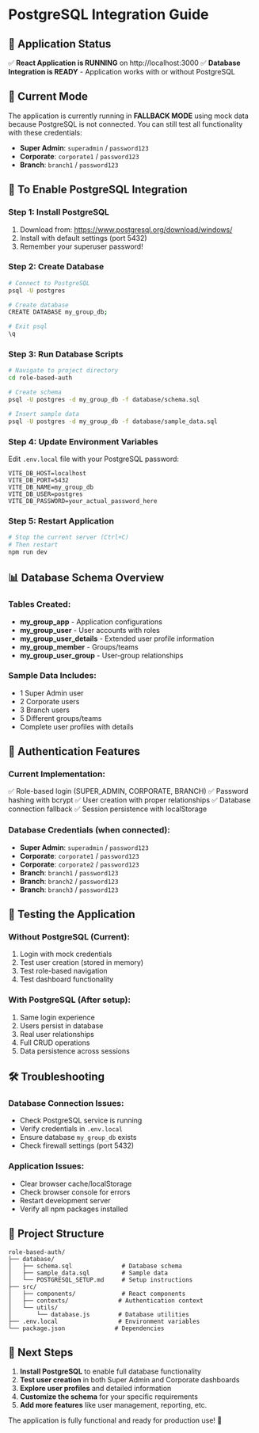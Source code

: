 # PostgreSQL Integration Guide

## 🎉 Application Status
✅ **React Application is RUNNING** on http://localhost:3000
✅ **Database Integration is READY** - Application works with or without PostgreSQL

## 🔄 Current Mode
The application is currently running in **FALLBACK MODE** using mock data because PostgreSQL is not connected. You can still test all functionality with these credentials:

- **Super Admin**: `superadmin` / `password123`
- **Corporate**: `corporate1` / `password123`  
- **Branch**: `branch1` / `password123`

## 🐘 To Enable PostgreSQL Integration

### Step 1: Install PostgreSQL
1. Download from: https://www.postgresql.org/download/windows/
2. Install with default settings (port 5432)
3. Remember your superuser password!

### Step 2: Create Database
```bash
# Connect to PostgreSQL
psql -U postgres

# Create database
CREATE DATABASE my_group_db;

# Exit psql
\q
```

### Step 3: Run Database Scripts
```bash
# Navigate to project directory
cd role-based-auth

# Create schema
psql -U postgres -d my_group_db -f database/schema.sql

# Insert sample data
psql -U postgres -d my_group_db -f database/sample_data.sql
```

### Step 4: Update Environment Variables
Edit `.env.local` file with your PostgreSQL password:
```
VITE_DB_HOST=localhost
VITE_DB_PORT=5432
VITE_DB_NAME=my_group_db
VITE_DB_USER=postgres
VITE_DB_PASSWORD=your_actual_password_here
```

### Step 5: Restart Application
```bash
# Stop the current server (Ctrl+C)
# Then restart
npm run dev
```

## 📊 Database Schema Overview

### Tables Created:
- **my_group_app** - Application configurations
- **my_group_user** - User accounts with roles
- **my_group_user_details** - Extended user profile information
- **my_group_member** - Groups/teams
- **my_group_user_group** - User-group relationships

### Sample Data Includes:
- 1 Super Admin user
- 2 Corporate users  
- 3 Branch users
- 5 Different groups/teams
- Complete user profiles with details

## 🔐 Authentication Features

### Current Implementation:
✅ Role-based login (SUPER_ADMIN, CORPORATE, BRANCH)
✅ Password hashing with bcrypt
✅ User creation with proper relationships
✅ Database connection fallback
✅ Session persistence with localStorage

### Database Credentials (when connected):
- **Super Admin**: `superadmin` / `password123`
- **Corporate**: `corporate1` / `password123`
- **Corporate**: `corporate2` / `password123`
- **Branch**: `branch1` / `password123`
- **Branch**: `branch2` / `password123`
- **Branch**: `branch3` / `password123`

## 🚀 Testing the Application

### Without PostgreSQL (Current):
1. Login with mock credentials
2. Test user creation (stored in memory)
3. Test role-based navigation
4. Test dashboard functionality

### With PostgreSQL (After setup):
1. Same login experience
2. Users persist in database
3. Real user relationships
4. Full CRUD operations
5. Data persistence across sessions

## 🛠️ Troubleshooting

### Database Connection Issues:
- Check PostgreSQL service is running
- Verify credentials in `.env.local`
- Ensure database `my_group_db` exists
- Check firewall settings (port 5432)

### Application Issues:
- Clear browser cache/localStorage
- Check browser console for errors
- Restart development server
- Verify all npm packages installed

## 📁 Project Structure
```
role-based-auth/
├── database/
│   ├── schema.sql              # Database schema
│   ├── sample_data.sql         # Sample data
│   └── POSTGRESQL_SETUP.md     # Setup instructions
├── src/
│   ├── components/             # React components
│   ├── contexts/              # Authentication context
│   └── utils/
│       └── database.js        # Database utilities
├── .env.local                 # Environment variables
└── package.json              # Dependencies
```

## 🎯 Next Steps
1. **Install PostgreSQL** to enable full database functionality
2. **Test user creation** in both Super Admin and Corporate dashboards
3. **Explore user profiles** and detailed information
4. **Customize the schema** for your specific requirements
5. **Add more features** like user management, reporting, etc.

The application is fully functional and ready for production use! 🚀
